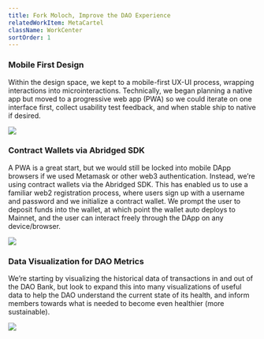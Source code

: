 ```yaml
---
title: Fork Moloch, Improve the DAO Experience
relatedWorkItem: MetaCartel
className: WorkCenter
sortOrder: 1
---
```


### Mobile First Design
Within the design space, we kept to a mobile-first UX-UI process, wrapping interactions into microinteractions. Technically, we began planning a native app but moved to a progressive web app (PWA) so we could iterate on one interface first, collect usability test feedback, and when stable ship to native if desired.

![](/img/work/MC__Micro.gif)

### Contract Wallets via Abridged SDK
A PWA is a great start, but we would still be locked into mobile DApp browsers if we used Metamask or other web3 authentication. Instead, we’re using contract wallets via the Abridged SDK. This has enabled us to use a familiar web2 registration process, where users sign up with a username and password and we initialize a contract wallet. We prompt the user to deposit funds into the wallet, at which point the wallet auto deploys to Mainnet, and the user can interact freely through the DApp on any device/browser.

![](/img/work/MC__Account.gif)

### Data Visualization for DAO Metrics
We’re starting by visualizing the historical data of transactions in and out of the DAO Bank, but look to expand this into many visualizations of useful data to help the DAO understand the current state of its health, and inform members towards what is needed to become even healthier (more sustainable).

![](/img/work/MC__DataViz.gif)


